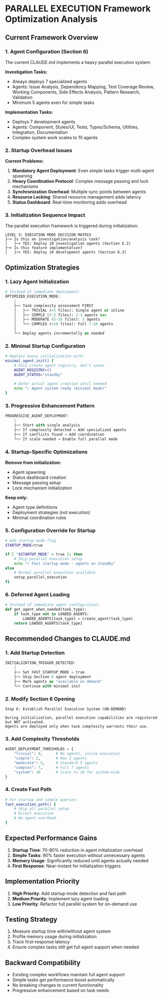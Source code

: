 # PARALLEL EXECUTION Framework Optimization Analysis

## Current Framework Overview

### 1. Agent Configuration (Section 6)
The current CLAUDE.md implements a heavy parallel execution system:

**Investigation Tasks:**
- Always deploys 7 specialized agents
- Agents: Issue Analysis, Dependency Mapping, Test Coverage Review, Working Components, Side Effects Analysis, Pattern Research, Validation
- Minimum 5 agents even for simple tasks

**Implementation Tasks:**
- Deploys 7 development agents
- Agents: Component, Styles/UI, Tests, Types/Schema, Utilities, Integration, Documentation
- Complex system work scales to 10 agents

### 2. Startup Overhead Issues

**Current Problems:**
1. **Mandatory Agent Deployment**: Even simple tasks trigger multi-agent spawning
2. **Heavy Coordination Protocol**: Complex message passing and lock mechanisms
3. **Synchronization Overhead**: Multiple sync points between agents
4. **Resource Locking**: Shared resource management adds latency
5. **Status Dashboard**: Real-time monitoring adds overhead

### 3. Initialization Sequence Impact

The parallel execution framework is triggered during initialization:
```
LEVEL 3: EXECUTION MODE DECISION MATRIX
├─> Is this an investigation/analysis task?
│   ├─> YES: Deploy 10 investigation agents (Section 6.2)
├─> Is this feature implementation?
│   ├─> YES: Deploy 10 development agents (Section 6.3)
```

## Optimization Strategies

### 1. Lazy Agent Initialization
```python
# Instead of immediate deployment:
OPTIMIZED_EXECUTION_MODE:
    |
    ├─> Task complexity assessment FIRST
    │   ├─> TRIVIAL (<3 files): Single agent or inline
    │   ├─> SIMPLE (3-5 files): 2-3 agents max
    │   ├─> MODERATE (5-10 files): 5 agents
    │   └─> COMPLEX (>10 files): Full 7-10 agents
    │
    └─> Deploy agents incrementally as needed
```

### 2. Minimal Startup Configuration
```bash
# Replace heavy initialization with:
minimal_agent_init() {
    # Only create agent registry, don't spawn
    AGENT_REGISTRY=()
    AGENT_STATUS="standby"
    
    # Defer actual agent creation until needed
    echo "✓ Agent system ready (minimal mode)"
}
```

### 3. Progressive Enhancement Pattern
```python
PROGRESSIVE_AGENT_DEPLOYMENT:
    |
    ├─> Start with single analysis
    ├─> If complexity detected → Add specialized agents
    ├─> If conflicts found → Add coordination
    └─> If scale needed → Enable full parallel mode
```

### 4. Startup-Specific Optimizations

**Remove from initialization:**
- Agent spawning
- Status dashboard creation
- Message passing setup
- Lock mechanism initialization

**Keep only:**
- Agent type definitions
- Deployment strategies (not execution)
- Minimal coordination rules

### 5. Configuration Override for Startup
```bash
# Add startup mode flag
STARTUP_MODE=true

if [ "$STARTUP_MODE" = true ]; then
    # Skip parallel execution setup
    echo "⚡ Fast startup mode - agents on standby"
else
    # Normal parallel execution available
    setup_parallel_execution
fi
```

### 6. Deferred Agent Loading
```python
# Instead of immediate agent configuration:
def get_agent_when_needed(task_type):
    if task_type not in LOADED_AGENTS:
        LOADED_AGENTS[task_type] = create_agent(task_type)
    return LOADED_AGENTS[task_type]
```

## Recommended Changes to CLAUDE.md

### 1. Add Startup Detection
```python
INITIALIZATION_TRIGGER_DETECTED:
    |
    ├─> Set FAST_STARTUP_MODE = true
    ├─> Skip Section 6 agent deployment
    ├─> Mark agents as "available on demand"
    └─> Continue with minimal init
```

### 2. Modify Section 6 Opening
```
Step 6: Establish Parallel Execution System (ON-DEMAND)

During initialization, parallel execution capabilities are registered but NOT activated.
Agents are deployed only when task complexity warrants their use.
```

### 3. Add Complexity Thresholds
```python
AGENT_DEPLOYMENT_THRESHOLDS = {
    "trivial": 0,      # No agents, inline execution
    "simple": 2,       # Max 2 agents
    "moderate": 5,     # Standard 5 agents  
    "complex": 7,      # Full 7 agents
    "system": 10       # Scale to 10 for system-wide
}
```

### 4. Create Fast Path
```bash
# For startup and simple queries:
fast_execution_path() {
    # Skip all parallel setup
    # Direct execution
    # No agent overhead
}
```

## Expected Performance Gains

1. **Startup Time**: 70-80% reduction in agent initialization overhead
2. **Simple Tasks**: 90% faster execution without unnecessary agents  
3. **Memory Usage**: Significantly reduced until agents actually needed
4. **First Response**: Near-instant for initialization triggers

## Implementation Priority

1. **High Priority**: Add startup mode detection and fast path
2. **Medium Priority**: Implement lazy agent loading
3. **Low Priority**: Refactor full parallel system for on-demand use

## Testing Strategy

1. Measure startup time with/without agent system
2. Profile memory usage during initialization
3. Track first-response latency
4. Ensure complex tasks still get full agent support when needed

## Backward Compatibility

- Existing complex workflows maintain full agent support
- Simple tasks get performance boost automatically
- No breaking changes to current functionality
- Progressive enhancement based on task needs